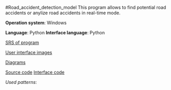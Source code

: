 #Road_accident_detection_model
This program allows to find potential road accidents or anylize road accidents in real-time mode.

**Operation system**: Windows

**Language**: Python
**Interface language**: Python

[SRS of program](./docs/SRS.md)

[User interface images](./docs/mockups/)

[Diagrams](./docs/diagrams/)

[Source code](./code/)
[Interface code](./code/)

*Used patterns*:
